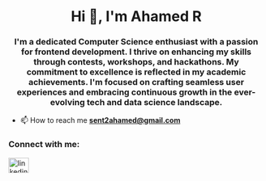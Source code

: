 <h1 align="center">Hi 👋, I'm Ahamed R</h1>
<h3 align="center">I'm a dedicated Computer Science enthusiast with a passion for frontend development. I thrive on enhancing my skills through contests, workshops, and hackathons. My commitment to excellence is reflected in my academic achievements. I'm focused on crafting seamless user experiences and embracing continuous growth in the ever-evolving tech and data science landscape.</h3>

- 📫 How to reach me **sent2ahamed@gmail.com**

<h3 align="left">Connect with me:</h3>
<p align="left">
<a href="https://linkedin.com/in/linkedin.com/in/ahamedr08/" target="blank"><img align="center" src="https://raw.githubusercontent.com/rahuldkjain/github-profile-readme-generator/master/src/images/icons/Social/linked-in-alt.svg" alt="linkedin.com/in/ahamedr08/" height="30" width="40" /></a>
</p>


